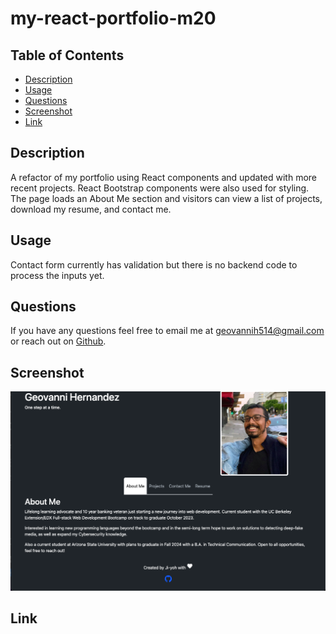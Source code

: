 # my-react-portfolio-m20

  ## Table of Contents
  * [Description](#description)
  * [Usage](#usage)
  * [Questions](#questions)
  * [Screenshot](#screenshot)
  * [Link](#link)
  

  ## Description 
  A refactor of my portfolio using React components and updated with more recent projects. React Bootstrap components were also used for styling. The page loads an About Me section and visitors can view a list of projects, download my resume, and contact me.

  ## Usage
  Contact form currently has validation but there is no backend code to process the inputs yet.

  ## Questions
  If you have any questions feel free to email me at geovannih514@gmail.com or reach out on [Github](https://github.com/Ji-yoh). 

  ## Screenshot
  ![Screenshot](/react%20portfolio%20screenshot.png)

  ## Link
